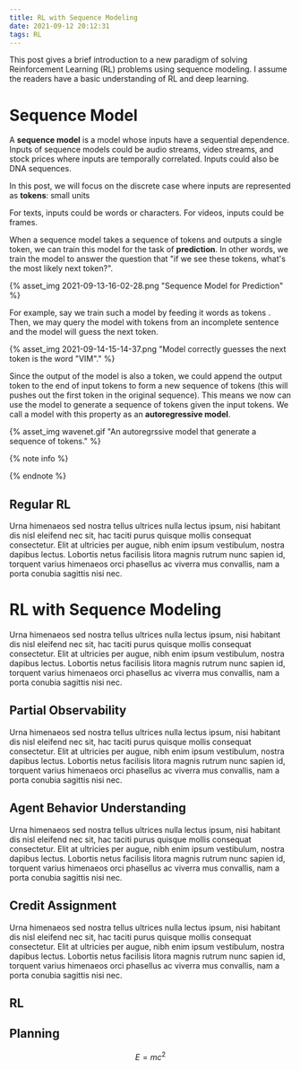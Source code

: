 ```yaml
---
title: RL with Sequence Modeling
date: 2021-09-12 20:12:31
tags: RL
---
```


<!-- Per -->

This post gives a brief introduction to a new paradigm of solving Reinforcement Learning (RL) problems using sequence modeling.
I assume the readers have a basic understanding of RL and deep learning.

<!-- more -->

# Sequence Model
A **sequence model** is a model whose inputs have a sequential dependence.
Inputs of sequence models could be audio streams, video streams, and stock prices where inputs are temporally correlated.
Inputs could also be DNA sequences.


In this post, we will focus on the discrete case where inputs are represented as **tokens**: small units

For texts, inputs could be words or characters.
For videos, inputs could be frames.

When a sequence model takes a sequence of tokens and outputs a single token, we can train this model for the task of **prediction**.
In other words, we train the model to answer the question that "if we see these tokens, what's the most likely next token?".

<!-- sequence model for prediction, where inputs are tokens and output is a single token -->
{% asset_img 2021-09-13-16-02-28.png "Sequence Model for Prediction" %}

For example, say we train such a model by feeding it words as tokens .
Then, we may query the model with tokens from an incomplete sentence and the model will guess the next token.

{% asset_img 2021-09-14-15-14-37.png "Model correctly guesses the next token is the word \"VIM\"." %}

Since the output of the model is also a token, we could append the output token to the end of input tokens to form a new sequence of tokens (this will pushes out the first token in the original sequence).
This means we now can use the model to generate a sequence of tokens given the input tokens.
We call a model with this property as an **autoregressive model**.

<!-- https://deepmind.com/blog/article/wavenet-generative-model-raw-audio -->
{% asset_img wavenet.gif "An autoregrssive model that generate a sequence of tokens." %}

{% note info %}

{% endnote %}


<!-- This simple idea of predicting "what's the next token" is taken to the extreme where -->

## Regular RL
Urna himenaeos sed nostra tellus ultrices nulla lectus ipsum, nisi habitant dis nisl eleifend nec sit, hac taciti purus quisque mollis consequat consectetur. Elit at ultricies per augue, nibh enim ipsum vestibulum, nostra dapibus lectus. Lobortis netus facilisis litora magnis rutrum nunc sapien id, torquent varius himenaeos orci phasellus ac viverra mus convallis, nam a porta conubia sagittis nisi nec.

# RL with Sequence Modeling 
Urna himenaeos sed nostra tellus ultrices nulla lectus ipsum, nisi habitant dis nisl eleifend nec sit, hac taciti purus quisque mollis consequat consectetur. Elit at ultricies per augue, nibh enim ipsum vestibulum, nostra dapibus lectus. Lobortis netus facilisis litora magnis rutrum nunc sapien id, torquent varius himenaeos orci phasellus ac viverra mus convallis, nam a porta conubia sagittis nisi nec.

## Partial Observability
Urna himenaeos sed nostra tellus ultrices nulla lectus ipsum, nisi habitant dis nisl eleifend nec sit, hac taciti purus quisque mollis consequat consectetur. Elit at ultricies per augue, nibh enim ipsum vestibulum, nostra dapibus lectus. Lobortis netus facilisis litora magnis rutrum nunc sapien id, torquent varius himenaeos orci phasellus ac viverra mus convallis, nam a porta conubia sagittis nisi nec.

## Agent Behavior Understanding
Urna himenaeos sed nostra tellus ultrices nulla lectus ipsum, nisi habitant dis nisl eleifend nec sit, hac taciti purus quisque mollis consequat consectetur. Elit at ultricies per augue, nibh enim ipsum vestibulum, nostra dapibus lectus. Lobortis netus facilisis litora magnis rutrum nunc sapien id, torquent varius himenaeos orci phasellus ac viverra mus convallis, nam a porta conubia sagittis nisi nec.

## Credit Assignment
Urna himenaeos sed nostra tellus ultrices nulla lectus ipsum, nisi habitant dis nisl eleifend nec sit, hac taciti purus quisque mollis consequat consectetur. Elit at ultricies per augue, nibh enim ipsum vestibulum, nostra dapibus lectus. Lobortis netus facilisis litora magnis rutrum nunc sapien id, torquent varius himenaeos orci phasellus ac viverra mus convallis, nam a porta conubia sagittis nisi nec.

## RL 

## Planning

$$E = mc^2$$

